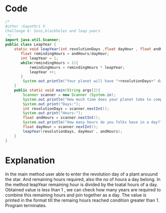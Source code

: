 # Code
```java
/*
Author :Gayathri V
Challenge 6: Suns,blackholes and leap years
 */
import java.util.Scanner;
public class LeapYear {
    static void leapYear(int revolutionDays ,float dayHour , float andHours){
       float remindingHours = andHours/dayHour;
       int leapYear = 1;
       while(remindingHours < 1){
           remindingHours = remindingHours * leapYear;
           leapYear ++;
       }
        System.out.println("Your planet will have "+revolutionDays+" days in a year and a leap year every "+ leapYear +" years");
    }
    public static void main(String args[]){
        Scanner scanner = new Scanner (System.in);
        System.out.println("How much time does your planet take to complete a revolution around your star or blackhole?");
        System.out.print("Days:");
        int revolutionDays = scanner.nextInt();
        System.out.print("Hours:");
        float andHours = scanner.nextInt();
        System.out.println("How many hours do you folks have in a day?");
        float dayHour = scanner.nextInt();
        leapYear(revolutionDays, dayHour , andHours);
    }
}
```

# Explanation
In the main method user able to enter the revolution day of a plant arouund the star.
And remaining hours required, also the no of houra a day belong.
In the method leapYear remaining hour is divided by the toatal hours of a day.
Obtained value is less than 1 , we can check how many years are required to combine this remaining hours and join together as a day.
The value is printed in the format till the remaing hours reached condition greater than 1.
Program terminates.
